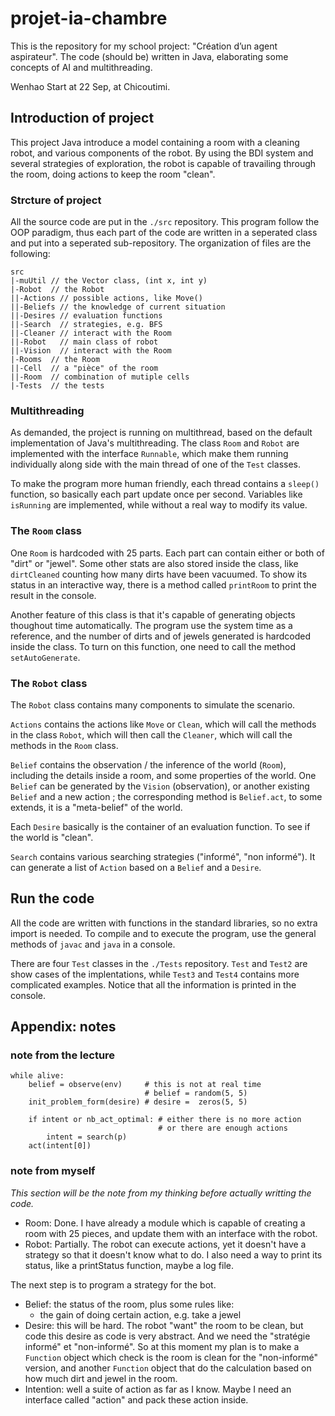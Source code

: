 # projet-ia-chambre
This is the repository for my school project: "Création d’un agent aspirateur".
The code (should be) written in Java, elaborating some concepts of AI and multithreading.

Wenhao Start at 22 Sep, at Chicoutimi.

## Introduction of project

This project Java introduce a model containing a room with a cleaning robot, and various components of the robot. By using the BDI system and several strategies of exploration, the robot is capable of travailing through the room, doing actions to keep the room "clean".

### Strcture of project

All the source code are put in the `./src` repository. This program follow the OOP paradigm, thus each part of the code are written in a seperated class and put into a seperated sub-repository. The organization of files are the following:
```
src
|-muUtil // the Vector class, (int x, int y)
|-Robot  // the Robot
||-Actions // possible actions, like Move()
||-Beliefs // the knowledge of current situation
||-Desires // evaluation functions 
||-Search  // strategies, e.g. BFS
||-Cleaner // interact with the Room
||-Robot   // main class of robot
||-Vision  // interact with the Room
|-Rooms  // the Room
||-Cell  // a "pièce" of the room
||-Room  // combination of mutiple cells
|-Tests  // the tests
```

### Multithreading

As demanded, the project is running on multithread, based on the default implementation of Java's multithreading. The class `Room` and `Robot` are implemented with the interface `Runnable`, which make them running individually along side with the main thread of one of the `Test` classes.

To make the program more human friendly, each thread contains a `sleep()` function, so basically each part update once per second. Variables like `isRunning` are implemented, while without a real way to modify its value.

### The `Room` class
One `Room` is hardcoded with 25 parts. Each part can contain either or both of "dirt" or "jewel". Some other stats are also stored inside the class, like `dirtCleaned` counting how many dirts have been vacuumed. To show its status in an interactive way, there is a method called `printRoom` to print the result in the console.

Another feature of this class is that it's capable of generating objects thoughout time automatically. The program use the system time as a reference, and the number of dirts and of jewels generated is hardcoded inside the class. To turn on this function, one need to call the method `setAutoGenerate`.

### The `Robot` class
The `Robot` class contains many components to simulate the scenario. 

`Actions` contains the actions like `Move` or `Clean`, which will call the methods in the class `Robot`, which will then call the `Cleaner`, which will call the methods in the `Room` class.

`Belief` contains the observation / the inference of the world (`Room`), including the details inside a room, and some properties of the world. One `Belief` can be generated by the `Vision` (observation), or another existing `Belief` and a new action ; the corresponding method is `Belief.act`, to some extends, it is a "meta-belief" of the world.

Each `Desire` basically is the container of an evaluation function. To see if the world is "clean".

`Search` contains various searching strategies ("informé", "non informé"). It can generate a list of `Action` based on a `Belief` and a `Desire`.

## Run the code

All the code are written with functions in the standard libraries, so no extra import is needed. To compile and to execute the program, use the general methods of `javac` and `java` in a console.

There are four `Test` classes in the `./Tests` repository. `Test` and `Test2` are show cases of the implentations, while `Test3` and `Test4` contains more complicated examples. Notice that all the information is printed in the console.

## Appendix: notes
### note from the lecture

```
while alive:
    belief = observe(env)     # this is not at real time
                              # belief = random(5, 5)
    init_problem_form(desire) # desire =  zeros(5, 5)
    
    if intent or nb_act_optimal: # either there is no more action 
                                 # or there are enough actions
        intent = search(p)
    act(intent[0])
```

### note from myself

*This section will be the note from my thinking before actually writting the code.*

- Room: Done. I have already a module which is capable of creating a room with 25 pieces, and update them with an interface with the robot.
- Robot: Partially. The robot can execute actions, yet it doesn't have a strategy so that it doesn't know what to do. I also need a way to print its status, like a printStatus function, maybe a log file.

The next step is to program a strategy for the bot. 
- Belief: the status of the room, plus some rules like:
    - the gain of doing certain action, e.g. take a jewel
- Desire: this will be hard. The robot "want" the room to be clean, but code this desire as code is very abstract. And we need the "stratégie informé" et "non-informé". So at this moment my plan is to make a ```Function``` object which check is the room is clean for the "non-informé" version, and another ```Function``` object that do the calculation based on how much dirt and jewel in the room.
- Intention: well a suite of action as far as I know. Maybe I need an interface called "action" and pack these action inside.
